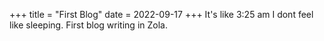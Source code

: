 +++
title = "First Blog"
date = 2022-09-17
+++
It's like 3:25 am I dont feel like sleeping.
First blog writing in Zola.
